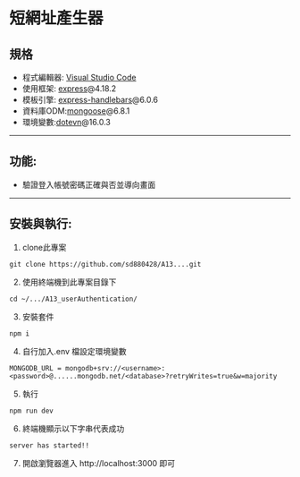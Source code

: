 # 短網址產生器

## 規格
+ 程式編輯器: [Visual Studio Code](https://visualstudio.microsoft.com/zh-hant/ "Visual Studio Code") 
+ 使用框架: [express](https://www.npmjs.com/package/express)@4.18.2
+ 模板引擎: [express-handlebars](https://www.npmjs.com/package/express-handlebars)@6.0.6
+ 資料庫ODM:[mongoose](https://www.npmjs.com/package/mongoose)@6.8.1
+ 環境變數:[dotevn](https://www.npmjs.com/package/dotenv)@16.0.3
---
## 功能:
+ 驗證登入帳號密碼正確與否並導向畫面
---
## 安裝與執行:
1. clone此專案
```
git clone https://github.com/sd880428/A13....git
```

2. 使用終端機到此專案目錄下
```
cd ~/.../A13_userAuthentication/
```
3. 安裝套件
```
npm i
```
4. 自行加入.env 檔設定環境變數
```
MONGODB_URL = mongodb+srv://<username>:<password>@......mongodb.net/<database>?retryWrites=true&w=majority
```
5. 執行
```
npm run dev
```
6. 終端機顯示以下字串代表成功
```
server has started!!
```
7. 開啟瀏覽器進入 http://localhost:3000 即可
